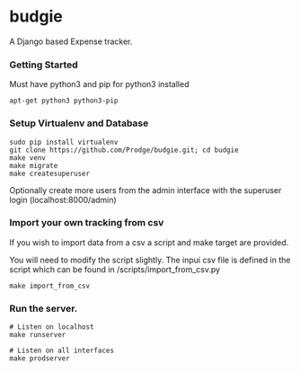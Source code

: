 # budgie
A Django based Expense tracker.


### Getting Started

Must have python3 and pip for python3 installed
```
apt-get python3 python3-pip
```

### Setup Virtualenv and Database
```
sudo pip install virtualenv
git clone https://github.com/Prodge/budgie.git; cd budgie
make venv
make migrate
make createsuperuser
```
Optionally create more users from the admin interface with the superuser login (localhost:8000/admin)

### Import your own tracking from csv
If you wish to import data from a csv a script and make target are provided.

You will need to modify the script slightly.
The inpui csv file is defined in the script which can be found in /scripts/import_from_csv.py
```
make import_from_csv
```

### Run the server.
```
# Listen on localhost
make runserver

# Listen on all interfaces
make prodserver
```
